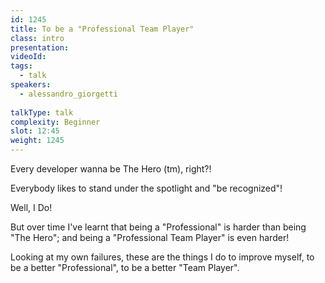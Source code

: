 ```yaml
---
id: 1245
title: To be a "Professional Team Player"
class: intro
presentation:
videoId:
tags:
  - talk
speakers:
  - alessandro_giorgetti
  
talkType: talk
complexity: Beginner
slot: 12:45
weight: 1245
---
```


Every developer wanna be The Hero (tm), right?! 

Everybody likes to stand under the spotlight and "be recognized"!

Well, I Do!

But over time I've learnt that being a "Professional" is harder than being "The Hero"; and being a "Professional Team Player" is even harder!

Looking at my own failures, these are the things I do to improve myself, to be a better "Professional", to be a better "Team Player".